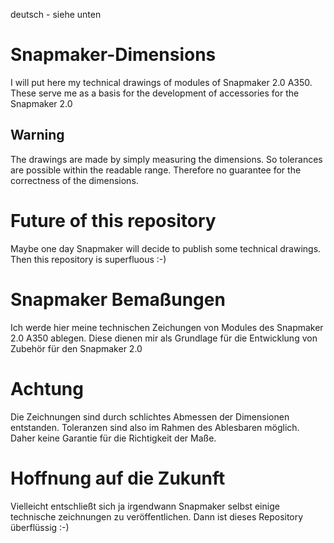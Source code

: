 deutsch - siehe unten

# Snapmaker-Dimensions

I will put here my technical drawings of modules of Snapmaker 2.0 A350.
These serve me as a basis for the development of accessories for the Snapmaker 2.0

## Warning
The drawings are made by simply measuring the dimensions. So tolerances are possible within the readable range. Therefore no guarantee for the correctness of the dimensions.

# Future of this repository
Maybe one day Snapmaker will decide to publish some technical drawings. Then this repository is superfluous :-)



# Snapmaker Bemaßungen
Ich werde hier meine technischen Zeichungen von Modules des Snapmaker 2.0 A350 ablegen.
Diese dienen mir als Grundlage für die Entwicklung von Zubehör für den Snapmaker 2.0

# Achtung
Die Zeichnungen sind durch schlichtes Abmessen der Dimensionen entstanden. Toleranzen sind also im Rahmen des Ablesbaren möglich. Daher keine Garantie für die Richtigkeit der Maße.

# Hoffnung auf die Zukunft
Vielleicht entschließt sich ja irgendwann Snapmaker selbst einige technische zeichnungen zu veröffentlichen. Dann ist dieses Repository überflüssig :-)
